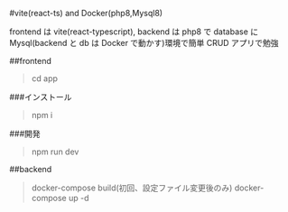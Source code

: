 #vite(react-ts) and Docker(php8,Mysql8)

frontend は vite(react-typescript), backend は php8 で database に Mysql(backend と db は Docker で動かす)環境で簡単 CRUD アプリで勉強

##frontend

> cd app

###インストール

> npm i

###開発

> npm run dev

##backend

> docker-compose build(初回、設定ファイル変更後のみ)
> docker-compose up -d
